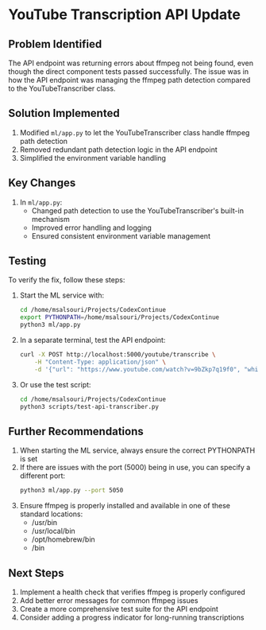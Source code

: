 # YouTube Transcription API Update

## Problem Identified
The API endpoint was returning errors about ffmpeg not being found, even though the direct component tests passed successfully. The issue was in how the API endpoint was managing the ffmpeg path detection compared to the YouTubeTranscriber class.

## Solution Implemented
1. Modified `ml/app.py` to let the YouTubeTranscriber class handle ffmpeg path detection
2. Removed redundant path detection logic in the API endpoint
3. Simplified the environment variable handling

## Key Changes
1. In `ml/app.py`:
   - Changed path detection to use the YouTubeTranscriber's built-in mechanism
   - Improved error handling and logging
   - Ensured consistent environment variable management

## Testing
To verify the fix, follow these steps:

1. Start the ML service with:
   ```bash
   cd /home/msalsouri/Projects/CodexContinue
   export PYTHONPATH=/home/msalsouri/Projects/CodexContinue
   python3 ml/app.py
   ```

2. In a separate terminal, test the API endpoint:
   ```bash
   curl -X POST http://localhost:5000/youtube/transcribe \
       -H "Content-Type: application/json" \
       -d '{"url": "https://www.youtube.com/watch?v=9bZkp7q19f0", "whisper_model_size": "tiny"}'
   ```

3. Or use the test script:
   ```bash
   cd /home/msalsouri/Projects/CodexContinue
   python3 scripts/test-api-transcriber.py
   ```

## Further Recommendations
1. When starting the ML service, always ensure the correct PYTHONPATH is set
2. If there are issues with the port (5000) being in use, you can specify a different port:
   ```bash
   python3 ml/app.py --port 5050
   ```
3. Ensure ffmpeg is properly installed and available in one of these standard locations:
   - /usr/bin
   - /usr/local/bin
   - /opt/homebrew/bin
   - /bin

## Next Steps
1. Implement a health check that verifies ffmpeg is properly configured
2. Add better error messages for common ffmpeg issues
3. Create a more comprehensive test suite for the API endpoint
4. Consider adding a progress indicator for long-running transcriptions
